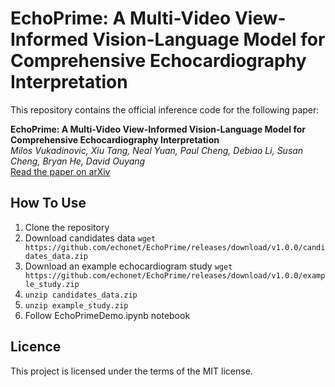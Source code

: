 # EchoPrime: A Multi-Video View-Informed Vision-Language Model for Comprehensive Echocardiography Interpretation

This repository contains the official inference code for the following paper:

**EchoPrime: A Multi-Video View-Informed Vision-Language Model for Comprehensive Echocardiography Interpretation**  
*Milos Vukadinovic, Xiu Tang, Neal Yuan, Paul Cheng, Debiao Li, Susan Cheng, Bryan He, David Ouyang*  
[Read the paper on arXiv](https://arxiv.org/abs/2410.09704)


## How To Use
1) Clone the repository
2) Download candidates data `wget https://github.com/echonet/EchoPrime/releases/download/v1.0.0/candidates_data.zip`
3) Download an example echocardiogram study `wget https://github.com/echonet/EchoPrime/releases/download/v1.0.0/example_study.zip`
4) `unzip candidates_data.zip`
5) `unzip example_study.zip`
6) Follow EchoPrimeDemo.ipynb notebook

## Licence
This project is licensed under the terms of the MIT license.